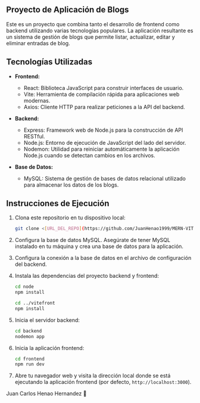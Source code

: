 ## Proyecto de Aplicación de Blogs

Este es un proyecto que combina tanto el desarrollo de frontend como backend utilizando varias tecnologías populares. La aplicación resultante es un sistema de gestión de blogs que permite listar, actualizar, editar y eliminar entradas de blog. 

## Tecnologías Utilizadas

  - **Frontend:**
    - React: Biblioteca JavaScript para construir interfaces de usuario.
    - Vite: Herramienta de compilación rápida para aplicaciones web modernas.
    - Axios: Cliente HTTP para realizar peticiones a la API del backend.

  - **Backend:**
    - Express: Framework web de Node.js para la construcción de API RESTful.
    - Node.js: Entorno de ejecución de JavaScript del lado del servidor.
    - Nodemon: Utilidad para reiniciar automáticamente la aplicación Node.js cuando se detectan cambios en los archivos.

  - **Base de Datos:**
    - MySQL: Sistema de gestión de bases de datos relacional utilizado para almacenar los datos de los blogs.

  ## Instrucciones de Ejecución

  1. Clona este repositorio en tu dispositivo local:

     ```bash
     git clone <[URL_DEL_REPO](https://github.com/JuanHenao1999/MERN-VITE.git)>
     ```

  2. Configura la base de datos MySQL. Asegúrate de tener MySQL instalado en tu máquina y crea una base de datos para la aplicación.

  3. Configura la conexión a la base de datos en el archivo de configuración del backend.

  4. Instala las dependencias del proyecto backend y frontend:

     ```bash
     cd node
     npm install

     cd ../vitefront
     npm install
     ```

  5. Inicia el servidor backend:

     ```bash
     cd backend
     nodemon app
     ```

  6. Inicia la aplicación frontend:

     ```bash
     cd frontend
     npm run dev
     ```

  7. Abre tu navegador web y visita la dirección local donde se está ejecutando la aplicación frontend (por defecto, `http://localhost:3000`).

Juan Carlos Henao Hernandez 🦅
